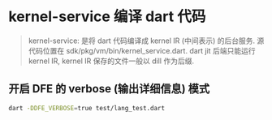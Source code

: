# kernel-service 编译 dart 代码

> kernel-service: 是将 dart 代码编译成 kernel IR (中间表示) 的后台服务. 源代码位置在 sdk/pkg/vm/bin/kernel_service.dart. dart jit 后端只能运行 kernel IR, kernel IR 保存的文件一般以 dill 作为后缀.

## 开启 DFE 的 verbose (输出详细信息) 模式
```bash
dart -DDFE_VERBOSE=true test/lang_test.dart
```
